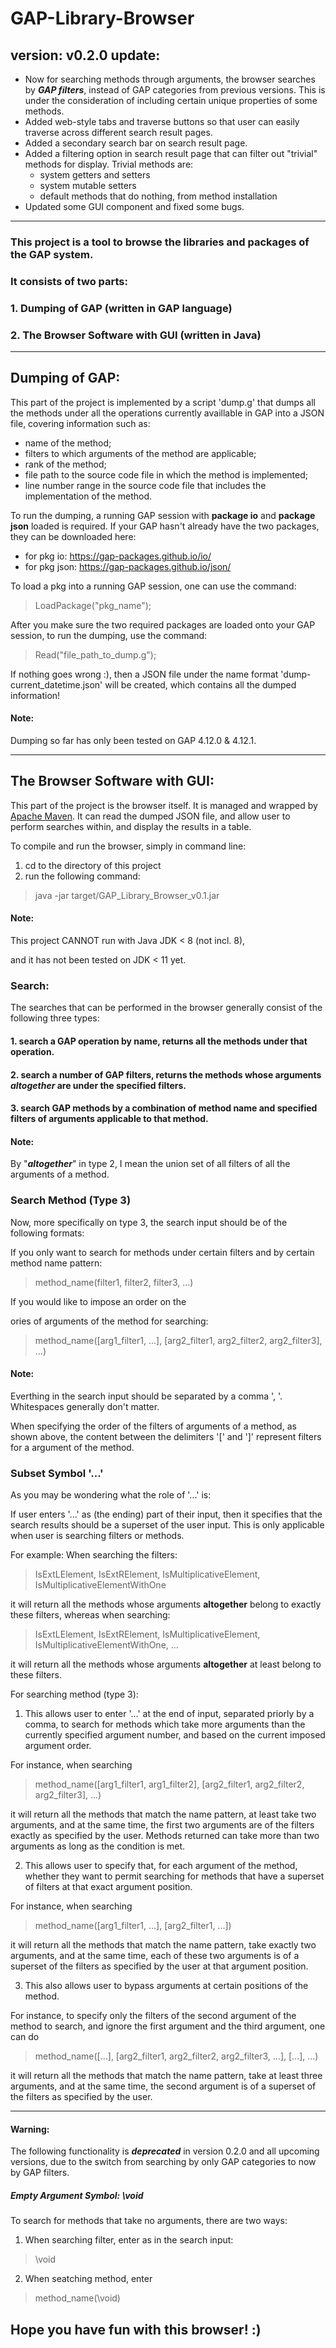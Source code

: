 # GAP-Library-Browser
## version: v0.2.0 update:
  * Now for searching methods through arguments, the browser searches by ***GAP filters***, instead of GAP categories from previous versions. This is under the consideration of including certain unique properties of some methods.
  * Added web-style tabs and traverse buttons so that user can easily traverse across different search result pages.
  * Added a secondary search bar on search result page.
  * Added a filtering option in search result page that can filter out "trivial" methods for display. Trivial methods are: 
    - system getters and setters
    - system mutable setters
    - default methods that do nothing, from method installation
  * Updated some GUI component and fixed some bugs.
  
------------------------------------------------------------------------------------------------------------------------------
### This project is a tool to browse the libraries and packages of the GAP system.
### It consists of two parts: 
###  1. Dumping of GAP (written in GAP language)
###  2. The Browser Software with GUI (written in Java)

------------------------------------------------------------------------------------------------------------------------------
## Dumping of GAP:

This part of the project is implemented by a script 'dump.g' that dumps all the methods under all the operations currently availlable in GAP into a JSON file, covering information such as:
  * name of the method;
  * filters to which arguments of the method are applicable;
  * rank of the method;
  * file path to the source code file in which the method is implemented;
  * line number range in the source code file that includes the implementation of the method.

To run the dumping, a running GAP session with **package io** and **package json** loaded is required.
If your GAP hasn't already have the two packages, they can be downloaded here:
  * for pkg io: https://gap-packages.github.io/io/
  * for pkg json: https://gap-packages.github.io/json/
  
To load a pkg into a running GAP session, one can use the command:
> LoadPackage("pkg_name");

After you make sure the two required packages are loaded onto your GAP session,
to run the dumping, use the command: 
> Read("file_path_to_dump.g");

If nothing goes wrong :), then a JSON file under the name format 'dump-current_datetime.json' will be created, which contains all the dumped information!

#### Note:
Dumping so far has only been tested on GAP 4.12.0 & 4.12.1.

------------------------------------------------------------------------------------------------------------------------------
## The Browser Software with GUI:

This part of the project is the browser itself.
It is managed and wrapped by [Apache Maven](https://maven.apache.org/index.html).
It can read the dumped JSON file, and allow user to perform searches within, and display the results in a table. 

To compile and run the browser, simply in command line:
  1. cd to the directory of this project
  2. run the following command:
> java -jar target/GAP_Library_Browser_v0.1.jar
        
#### Note:
This project CANNOT run with Java JDK < 8 (not incl. 8), 

and it has not been tested on JDK < 11 yet.
  
### Search:
The searches that can be performed in the browser generally consist of the following three types:

####  1. search a GAP operation by name, returns all the methods under that operation.
####  2. search a number of GAP filters, returns the methods whose arguments ***altogether*** are under the specified filters.
####  3. search GAP methods by a combination of method name and specified filters of arguments applicable to that method.
  
#### Note:
By "***altogether***" in type 2, I mean the union set of all filters of all the arguments of a method.

### Search Method (Type 3)
Now, more specifically on type 3, the search input should be of the following formats:

If you only want to search for methods under certain filters and by certain method name pattern:
> method_name(filter1, filter2, filter3, ...)

If you would like to impose an order on the 


ories of arguments of the method for searching:
> method_name([arg1_filter1, ...], [arg2_filter1, arg2_filter2, arg2_filter3], ...)

#### Note:
Everthing in the search input should be separated by a comma ', '. 
Whitespaces generally don't matter.

When specifying the order of the filters of arguments of a method, as shown above, the content between the delimiters '[' and ']' represent filters for a argument of the method.


### Subset Symbol '...'
As you may be wondering what the role of '...' is:

If user enters '...' as (the ending) part of their input, then it specifies that the search results should be a superset of the user input. This is only applicable when user is searching filters or methods.

For example: 
When searching the filters: 
> IsExtLElement, IsExtRElement, IsMultiplicativeElement, IsMultiplicativeElementWithOne 

it will return all the methods whose arguments **altogether** belong to exactly these filters,
whereas when searching:
> IsExtLElement, IsExtRElement, IsMultiplicativeElement, IsMultiplicativeElementWithOne, ...

it will return all the methods whose arguments **altogether** at least belong to these filters.
    
For searching method (type 3):
  1. This allows user to enter '...' at the end of input, separated priorly by a comma, to search for methods which take more arguments than the currently specified argument number, and based on the current imposed argument order.

For instance, when searching
> method_name([arg1_filter1, arg1_filter2], [arg2_filter1, arg2_filter2, arg2_filter3], ...)

it will return all the methods that match the name pattern, at least take two arguments, and at the same time, the first two arguments are of the filters exactly as specified by the user. Methods returned can take more than two arguments as long as the condition is met.
   
  2. This allows user to specify that, for each argument of the method, whether they want to permit searching for methods that have a superset of filters at that exact argument position.

For instance, when searching
> method_name([arg1_filter1, ...], [arg2_filter1, ...])

it will return all the methods that match the name pattern, take exactly two arguments, and at the same time, each of these two arguments is of a superset of the filters as specified by the user at that argument position.
   
  3. This also allows user to bypass arguments at certain positions of the method.

For instance, to specify only the filters of the second argument of the method to search, and ignore the first argument and the third argument, one can do
> method_name([...], [arg2_filter1, arg2_filter2, arg2_filter3, ...], [...], ...)

it will return all the methods that match the name pattern, take at least three arguments, and at the same time, the second argument is of a superset of the filters as specified by the user.


------------------------------------------------------------------------------------------------------------------------------
#### Warning:
The following functionality is ***deprecated*** in version 0.2.0 and all upcoming versions, due to the switch from searching by only GAP categories to now by GAP filters.

##### Empty Argument Symbol: \void
To search for methods that take no arguments, there are two ways:
  1. When searching filter, enter as in the search input:
> \void
  2. When seatching method, enter
> method_name(\void)


## Hope you have fun with this browser! :)
     
